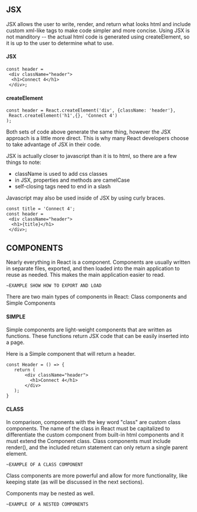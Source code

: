 ## JSX
 JSX allows the user to write, render, and return what looks html and include custom xml-like tags to make code simpler and more concise.  Using JSX is not manditory -- the actual html code is generated using createElement, so it is up to the user to determine what to use.

 #### JSX
 ```
 const header = 
  <div className="header">
   <h1>Connect 4</h1>
  </div>;
 ```
 #### createElement
 ```
 const header = React.createElement('div', {className: 'header'},
  React.createElement('h1',{}, 'Connect 4') 
 );
 ```
 Both sets of code above generate the same thing, however the JSX approach is a little more direct. This is why many React developers choose to take advantage of JSX in their code.
 
 JSX is actually closer to javascript than it is to html, so there are a few things to note:
  * className is used to add css classes
  * in JSX, properties and methods are camelCase
  * self-closing tags need to end in a slash
 
 Javascript may also be used inside of JSX by using curly braces.
 
 ```
 const title = 'Connect 4';
 const header = 
  <div className="header">
   <h1>{title}</h1>
  </div>;
 ```

   
## COMPONENTS
 Nearly everything in React is a component.  Components are usually written in separate files, exported, and then loaded into the main application to reuse as needed.  This makes the main application easier to read.
 
 `~EXAMPLE SHOW HOW TO EXPORT AND LOAD`
 
There are two main types of components in React: Class components and Simple Components
#### SIMPLE
 Simple components are light-weight components that are written as functions.  These functions return JSX code that can be easily inserted into a page.
 
 Here is a Simple component that will return a header.
 ```
 const Header = () => { 
    return (
        <div className="header">
          <h1>Connect 4</h1>
        </div>
    );
}
``` 

#### CLASS
 In comparison, components with the key word "class" are custom class components.  The name of the class in React must be capitalized to differentiate the custom component from built-in html components and it must extend the Component class. Class components must include render(), and the included return statement can only return a single parent element.
 
 `~EXAMPLE OF A CLASS COMPONENT`
 
 Class components are more powerful and allow for more functionality, like keeping state (as will be discussed in the next sections).
 
Components may be nested as well.

`~EXAMPLE OF A NESTED COMPONENTS`
 

 
